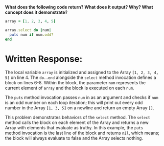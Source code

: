 **What does the following code return? What does it output? Why? What concept does it demonstrate?**

```ruby
array = [1, 2, 3, 4, 5]

array.select do |num|
  puts num if num.odd?
end
```
# Written Response:

The local variable `array` is initialized and assigned to the Array `[1, 2, 3, 4, 5]` on line 4. The `do..end` alongside the `select` method invocation defines a block on lines 6-8. Within the block, the parameter `num` represents the current element of `array` and the block is executed on each `num`.

The `puts` method invocation passes `num` in as an argument and checks if `num` is an odd number on each loop iteration; this will print out every odd number in the Array `[1, 3, 5]` on a newline and return an empty Array `[]`.

This problem demonstrates behaviors of the `select` method. The `select` method calls the block on each element of the Array and returns a new Array with elements that evaluate as truthy. In this example, the `puts` method invocation is the last line of the block and returns `nil`, which means; the block will always evaluate to false and the Array selects nothing.

